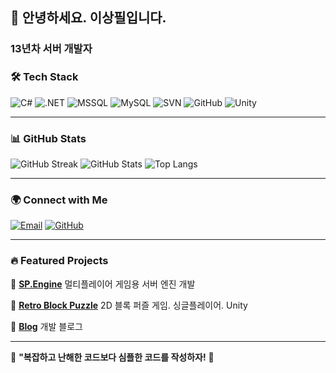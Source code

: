 ## 👋 안녕하세요. 이상필입니다.
### 13년차 서버 개발자

### 🛠️ Tech Stack
![C#](https://img.shields.io/badge/-C%23-239120?style=flat-square&logo=csharp&logoColor=white)
![.NET](https://img.shields.io/badge/.NET-512BD4?style=flat-square&logo=dotnet&logoColor=white)
![MSSQL](https://img.shields.io/badge/MS%20SQL-CC2927?style=flat-square&logo=microsoft-sql-server&logoColor=white)
![MySQL](https://img.shields.io/badge/MySQL-4479A1?style=flat-square&logo=mysql&logoColor=white)
![SVN](https://img.shields.io/badge/Subversion-809CC9?style=flat-square&logo=subversion&logoColor=white)
![GitHub](https://img.shields.io/badge/GitHub-181717?style=flat-square&logo=github&logoColor=white)
![Unity](https://img.shields.io/badge/Unity-100000?style=flat-square&logo=unity&logoColor=white)

---

### 📊 GitHub Stats
![GitHub Streak](https://streak-stats.demolab.com?user=spilbum&theme=dark&hide_border=true)
![GitHub Stats](https://github-readme-stats.vercel.app/api?username=spilbum&show_icons=true&theme=dark&hide_border=true)
![Top Langs](https://github-readme-stats.vercel.app/api/top-langs/?username=spilbum&layout=compact&theme=dark&hide_border=true)

---

### 🌍 Connect with Me
[![Email](https://img.shields.io/badge/Gmail-D14836?style=flat-square&logo=gmail&logoColor=white)](mailto:spsplab@gmail.com)
[![GitHub](https://img.shields.io/badge/GitHub-%23121011.svg?style=flat-square&logo=github&logoColor=white)](https://github.com/spilbum)

---

### 🔥 Featured Projects
📌 [**SP.Engine**](https://github.com/spilbum/sp.engine)
멀티플레이어 게임용 서버 엔진 개발

📌 [**Retro Block Puzzle**](https://github.com/spilbum/retro_block_puzzle)
2D 블록 퍼즐 게임. 싱글플레이어. Unity

📌 [**Blog**](https://github.com/spilbum/spilbum.github.io) 
개발 블로그

---

🎯 **"복잡하고 난해한 코드보다 심플한 코드를 작성하자!** 🚀

